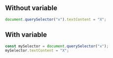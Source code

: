 ## Without variable

```js
document.querySelector("x").textContent = "X";
```

## With variable

```js
const mySelector = document.querySelector("x");
mySelector.textContent = "X";
```
